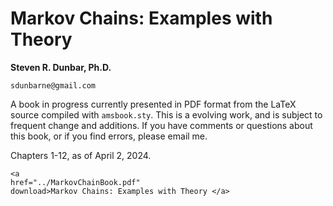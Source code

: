 Markov Chains: Examples with Theory
=============================

**Steven R. Dunbar, Ph.D.**

`sdunbarne@gmail.com`

A book in progress currently presented in PDF format from the LaTeX
source compiled with `amsbook.sty`.  This is a evolving work, and is
subject to frequent change and additions.  If you have comments or
questions about this book, or if you find errors, please email me.

Chapters 1-12, as of April 2, 2024.

~~~
<a
href="../MarkovChainBook.pdf"
download>Markov Chains: Examples with Theory </a> 

~~~
